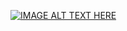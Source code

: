 [![IMAGE ALT TEXT HERE](https://img.youtube.com/vi/HGo79gRmUnY/0.jpg)](https://www.youtube.com/watch?v=HGo79gRmUnY)
